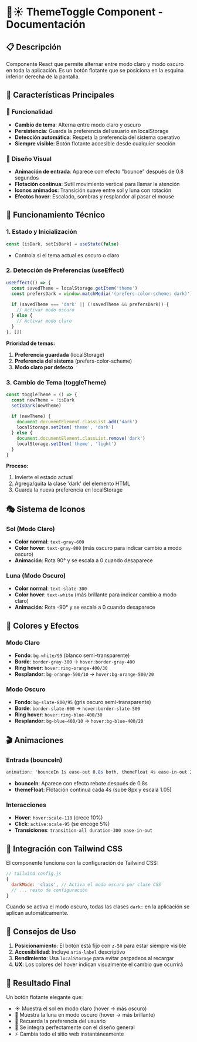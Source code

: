 # 🌙☀️ ThemeToggle Component - Documentación

## 📋 Descripción
Componente React que permite alternar entre modo claro y modo oscuro en toda la aplicación. Es un botón flotante que se posiciona en la esquina inferior derecha de la pantalla.

## 🚀 Características Principales

### 🎯 **Funcionalidad**
- **Cambio de tema**: Alterna entre modo claro y oscuro
- **Persistencia**: Guarda la preferencia del usuario en localStorage
- **Detección automática**: Respeta la preferencia del sistema operativo
- **Siempre visible**: Botón flotante accesible desde cualquier sección

### 🎨 **Diseño Visual**
- **Animación de entrada**: Aparece con efecto "bounce" después de 0.8 segundos
- **Flotación continua**: Sutil movimiento vertical para llamar la atención
- **Iconos animados**: Transición suave entre sol y luna con rotación
- **Efectos hover**: Escalado, sombras y resplandor al pasar el mouse

## 🔧 Funcionamiento Técnico

### **1. Estado y Inicialización**
```jsx
const [isDark, setIsDark] = useState(false)
```
- Controla si el tema actual es oscuro o claro

### **2. Detección de Preferencias (useEffect)**
```jsx
useEffect(() => {
  const savedTheme = localStorage.getItem('theme')
  const prefersDark = window.matchMedia('(prefers-color-scheme: dark)').matches
  
  if (savedTheme === 'dark' || (!savedTheme && prefersDark)) {
    // Activar modo oscuro
  } else {
    // Activar modo claro
  }
}, [])
```

**Prioridad de temas:**
1. **Preferencia guardada** (localStorage)
2. **Preferencia del sistema** (prefers-color-scheme)
3. **Modo claro por defecto**

### **3. Cambio de Tema (toggleTheme)**
```jsx
const toggleTheme = () => {
  const newTheme = !isDark
  setIsDark(newTheme)
  
  if (newTheme) {
    document.documentElement.classList.add('dark')
    localStorage.setItem('theme', 'dark')
  } else {
    document.documentElement.classList.remove('dark')
    localStorage.setItem('theme', 'light')
  }
}
```

**Proceso:**
1. Invierte el estado actual
2. Agrega/quita la clase 'dark' del elemento HTML
3. Guarda la nueva preferencia en localStorage

## 🎭 Sistema de Iconos

### **Sol (Modo Claro)**
- **Color normal**: `text-gray-600`
- **Color hover**: `text-gray-800` (más oscuro para indicar cambio a modo oscuro)
- **Animación**: Rota 90° y se escala a 0 cuando desaparece

### **Luna (Modo Oscuro)**
- **Color normal**: `text-slate-300`
- **Color hover**: `text-white` (más brillante para indicar cambio a modo claro)
- **Animación**: Rota -90° y se escala a 0 cuando desaparece

## 🌈 Colores y Efectos

### **Modo Claro**
- **Fondo**: `bg-white/95` (blanco semi-transparente)
- **Borde**: `border-gray-300` → `hover:border-gray-400`
- **Ring hover**: `hover:ring-orange-400/30`
- **Resplandor**: `bg-orange-500/10` → `hover:bg-orange-500/20`

### **Modo Oscuro**
- **Fondo**: `bg-slate-800/95` (gris oscuro semi-transparente)
- **Borde**: `border-slate-600` → `hover:border-slate-500`
- **Ring hover**: `hover:ring-blue-400/30`
- **Resplandor**: `bg-blue-400/10` → `hover:bg-blue-400/20`

## 🎬 Animaciones

### **Entrada (bounceIn)**
```css
animation: 'bounceIn 1s ease-out 0.8s both, themeFloat 4s ease-in-out 2s infinite'
```
- **bounceIn**: Aparece con efecto rebote después de 0.8s
- **themeFloat**: Flotación continua cada 4s (sube 8px y escala 1.05)

### **Interacciones**
- **Hover**: `hover:scale-110` (crece 10%)
- **Click**: `active:scale-95` (se encoge 5%)
- **Transiciones**: `transition-all duration-300 ease-in-out`

## 🔄 Integración con Tailwind CSS

El componente funciona con la configuración de Tailwind CSS:
```js
// tailwind.config.js
{
  darkMode: 'class', // Activa el modo oscuro por clase CSS
  // ... resto de configuración
}
```

Cuando se activa el modo oscuro, todas las clases `dark:` en la aplicación se aplican automáticamente.

## 🎯 Consejos de Uso

1. **Posicionamiento**: El botón está fijo con `z-50` para estar siempre visible
2. **Accesibilidad**: Incluye `aria-label` descriptivo
3. **Rendimiento**: Usa `localStorage` para evitar parpadeos al recargar
4. **UX**: Los colores del hover indican visualmente el cambio que ocurrirá

## 🚀 Resultado Final

Un botón flotante elegante que:
- ☀️ Muestra el sol en modo claro (hover → más oscuro)
- 🌙 Muestra la luna en modo oscuro (hover → más brillante)
- 💾 Recuerda la preferencia del usuario
- 🎨 Se integra perfectamente con el diseño general
- ⚡ Cambia todo el sitio web instantáneamente
